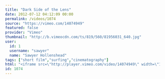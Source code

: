 ```yaml
---
title: "Dark Side of the Lens"
date: 2012-07-12 04:12:09 00:00
permalink: /videos/1074
source: "https://vimeo.com/14074949"
featured: false
provider: "Vimeo"
thumbnail: "http://b.vimeocdn.com/ts/819/560/81956031_640.jpg"
user:
  id: 1
  username: "sawyer"
  name: "Sawyer Hollenshead"
tags: ["short film","surfing","cinematography"]
html: "<iframe src=\"http://player.vimeo.com/video/14074949\" width=\"1280\" height=\"720\" frameborder=\"0\" webkitAllowFullScreen mozallowfullscreen allowFullScreen></iframe>"
id: 1074
---
```


